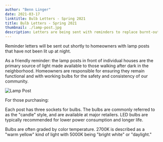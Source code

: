 ```yaml
---
author: "Benn Linger"
date: 2021-03-17
linktitle: Bulb Letters - Spring 2021
title: Bulb Letters - Spring 2021
thumbnail: ./lamp-post.jpg
description: Letters are being sent with reminders to replace burnt-out bulbs.
---
```


Reminder letters will be sent out shortly to homeowners with lamp posts that have not been lit up at night.

As a friendly reminder: the lamp posts in front of individual houses are the primary source of light made available to those walking after dark in the neighborhood. Homeowners are responsible for ensuring they remain functional and with working bulbs for the safety and consistency of our community.

![Lamp Post](../../lamp-post.jpg)

For those purchasing:

Each post has three sockets for bulbs. The bulbs are commonly referred to as the "candle" style, and are available at major retailers. LED bulbs are typically recommended for lower power consumption and longer life.

Bulbs are often graded by color temperature. 2700K is described as a "warm yellow" kind of light with 5000K being "bright white" or "daylight."